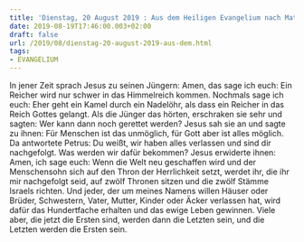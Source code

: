 ```yaml
---
title: 'Dienstag, 20 August 2019 : Aus dem Heiligen Evangelium nach Matthäus - Mt 19,23-30.'
date: 2019-08-19T17:46:00.003+02:00
draft: false
url: /2019/08/dienstag-20-august-2019-aus-dem.html
tags: 
- EVANGELIUM
---
```


In jener Zeit sprach Jesus zu seinen Jüngern: Amen, das sage ich euch: Ein Reicher wird nur schwer in das Himmelreich kommen. Nochmals sage ich euch: Eher geht ein Kamel durch ein Nadelöhr, als dass ein Reicher in das Reich Gottes gelangt. Als die Jünger das hörten, erschraken sie sehr und sagten: Wer kann dann noch gerettet werden? Jesus sah sie an und sagte zu ihnen: Für Menschen ist das unmöglich, für Gott aber ist alles möglich. Da antwortete Petrus: Du weißt, wir haben alles verlassen und sind dir nachgefolgt. Was werden wir dafür bekommen? Jesus erwiderte ihnen: Amen, ich sage euch: Wenn die Welt neu geschaffen wird und der Menschensohn sich auf den Thron der Herrlichkeit setzt, werdet ihr, die ihr mir nachgefolgt seid, auf zwölf Thronen sitzen und die zwölf Stämme Israels richten. Und jeder, der um meines Namens willen Häuser oder Brüder, Schwestern, Vater, Mutter, Kinder oder Äcker verlassen hat, wird dafür das Hundertfache erhalten und das ewige Leben gewinnen. Viele aber, die jetzt die Ersten sind, werden dann die Letzten sein, und die Letzten werden die Ersten sein.